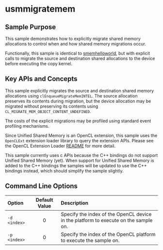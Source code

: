 # usmmigratemem

## Sample Purpose

This sample demonstrates how to explicitly migrate shared memory allocations to control when and how shared memory migrations occur.

Functionally, this sample is identical to [smemhelloworld](../300_smemhelloworld/README.md), but with explicit calls to migrate the source and destination shared allocations to the device before executing the copy kernel.

## Key APIs and Concepts

This sample explicitly migrates the source and destination shared memory allocations using `clEnqueueMigrateMemINTEL`.
The source allocation preserves its contents during migration, but the device allocation may be migrated without preserving its contents using `CL_MIGRATE_MEM_OBJECT_CONTENT_UNDEFINED`.

The costs of the explicit migrations may be profiled using standard event profiling mechanisms.

Since Unified Shared Memory is an OpenCL extension, this sample uses the `OpenCLExt` extension loader library to query the extension APIs.
Please see the OpenCL Extension Loader [README](https://github.com/bashbaug/opencl-extension-loader) for more detail.

This sample currently uses c APIs because the C++ bindings do not support Unified Shared Memory (yet).
When support for Unified Shared Memory is added to the C++ bindings the samples will be updated to use the C++ bindings instead, which should simplify the sample slightly.

## Command Line Options

| Option | Default Value | Description |
|:--|:-:|:--|
| `-d <index>` | 0 | Specify the index of the OpenCL device in the platform to execute on the sample on.
| `-p <index>` | 0 | Specify the index of the OpenCL platform to execute the sample on.
